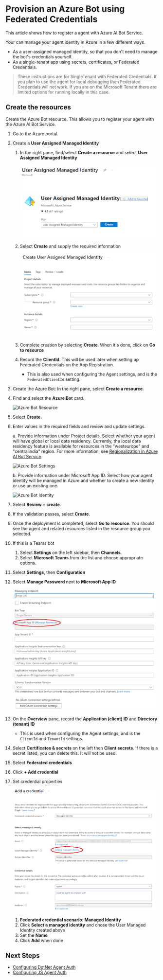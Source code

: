 # Provision an Azure Bot using Federated Credentials

This article shows how to register a agent with Azure AI Bot Service.

Your can manage your agent identity in Azure in a few different ways.

- As a user-assigned managed identity, so that you don't need to manage the bot's credentials yourself.
- As a single-tenant app using secrets, certificates, or Federated Credentials.

> These instructions are for SingleTenant with Federated Credentials. If you plan to use the agent for local debugging then Federated Credentials will not work. 
> If you are on the Microsoft Tenant there are limited options for running locally in this case. 

## Create the resources

Create the Azure Bot resource. This allows you to register your agent with the Azure AI Bot Service.

1. Go to the Azure portal.
 
1. Create a **User Assigned Managed Identity**
   1. In the right pane, find/select **Create a resource** and select **User Assigned Managed Identity**
   
      ![Create User Assigned Managed Identity](media/create-usermanagedidentity.png) 

   1. Select **Create** and supply the required information
   
      ![User Assigned Managed Identity Details](media/userassignedidentity-details.png) 
   
   1. Complete creation by selecting **Create**.  When it's done, click on **Go to resource**

   1. Record the **ClientId**.  This will be used later when setting up Federated Credentials on the App Registration.
      - This is also used when configuring the Agent settings, and is the `FederatedClientId` setting. 

1. Create the Azure Bot: In the right pane, select **Create a resource**.

1. Find and select the **Azure Bot** card.

   ![Azure Bot Resource](media/azure-bot-resource.png)

1. Select **Create**.

1. Enter values in the required fields and review and update settings.

   a. Provide information under Project details. Select whether your agent will have global or local data residency. Currently, the local data residency feature is available for resources in the "westeurope" and "centralindia" region. For more information, see [Regionalization in Azure AI Bot Service](https://learn.microsoft.com/en-us/azure/bot-service/bot-builder-concept-regionalization?view=azure-bot-service-4.0).

   ![Azure Bot Settings](media/azure-bot-project-details.png)

   b. Provide information under Microsoft App ID. Select how your agent identity will be managed in Azure and whether to create a new identity or use an existing one.

   ![Azure Bot Identity](media/azure-bot-ms-app-id-single.png)

1. Select **Review + create**.

1. If the validation passes, select **Create**.

1. Once the deployment is completed, select **Go to resource**. You should see the agent and related resources listed in the resource group you selected.

1. If this is a Teams bot
   1. Select **Settings** on the left sidebar, then **Channels**.
   1. Select **Microsoft Teams** from the list and choose appropriate options.

1. Select **Settings**, then **Configuration**

1. Select **Manage Password** next to **Microsoft App ID**
 
   ![Azure Bot Configuration](media/azure-bot-configuration-single.png)

1. On the **Overview** pane, record the **Application (client) ID** and **Directory (tenant) ID**
   - This is used when configuring the Agent settings, and is the `ClientId` and `TenantId` settings. 

1. Select **Certificates & secrets** on the left then **Client secrets**.  If there is a secret listed, you can delete this.  It will not be used.

1. Select **Federated credentials**
 
1. Click **+ Add credential**

1. Set credential properties

   ![Add Federated Credential](media/add-federated-managedidentity.png)

   1. **Federated credential scenario**: **Managed Identity**
   1. Click **Select a managed identity** and chose the User Managed Identity created above
   1. Set the **Name**
   1. Click **Add** when done

## Next Steps
- [Configuring DotNet Agent Auth](./MSALAuthConfigurationOptions.md#federatedcredentials)
- [Configuring JS Agent Auth](./azurebot-auth-for-js.md#single-tenant---federated-identity-credential)